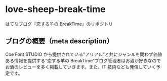 # love-sheep-break-time

はてなブログ『恋する羊の BreakTime』のリポジトリ

## ブログの概要（meta description）

Coe Font STUDIO から提供されている”アリアル”と共にジャンルを問わず価値ある情報を提供する”恋する羊の BreakTime”ブログ管理者はお酒が好きなのでお酒のレビューを多く掲載していきます。また、IT 技術なども発信していく予定です。
